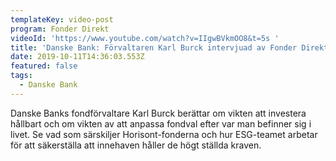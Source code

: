 ```yaml
---
templateKey: video-post
program: Fonder Direkt
videoId: 'https://www.youtube.com/watch?v=IIgwBVkmOO8&t=5s '
title: 'Danske Bank: Förvaltaren Karl Burck intervjuad av Fonder Direkt'
date: 2019-10-11T14:36:03.553Z
featured: false
tags:
  - Danske Bank
---
```

Danske Banks fondförvaltare Karl Burck berättar om vikten att investera hållbart och om vikten av att anpassa fondval efter var man befinner sig i livet. Se vad som särskiljer Horisont-fonderna och hur ESG-teamet arbetar för att säkerställa att innehaven håller de högt ställda kraven.
